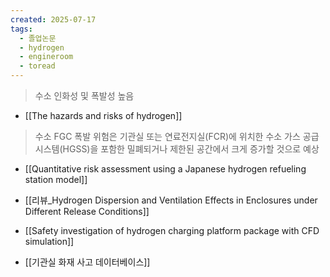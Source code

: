 ```yaml
---
created: 2025-07-17
tags:
  - 졸업논문
  - hydrogen
  - engineroom
  - toread
---
```

> 수소 인화성 및 폭발성 높음
- [[The hazards and risks of hydrogen]]

> 수소 FGC 폭발 위험은 기관실 또는 연료전지실(FCR)에 위치한 수소 가스 공급 시스템(HGSS)을 포함한 밀폐되거나 제한된 공간에서 크게 증가할 것으로 예상
- [[Quantitative risk assessment using a Japanese hydrogen refueling station model]]
- [[리뷰_Hydrogen Dispersion and Ventilation Effects in Enclosures under Different Release Conditions]]
-  [[Safety investigation of hydrogen charging platform package with CFD simulation]]


- [[기관실 화재 사고 데이터베이스]]

